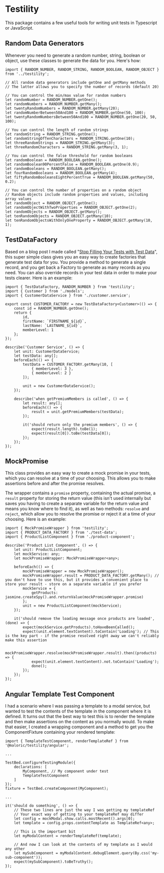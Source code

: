 # Testility

This package contains a few useful tools for writing unit tests in Typescript or JavaScript.

## Random Data Generators

Whenever you need to generate a random number, string, boolean or object, use these classes to generate the data for you. Here's how:

    import { RANDOM_NUMBER, RANDOM_STRING, RANDOM_BOOLEAN, RANDOM_OBJECT } from '../testility';

    // All random data generators include getOne and getMany methods
    // The latter allows you to specify the number of records (default 20)

    // You can control the min/max value for random numbers
    let randomNumber = RANDOM_NUMBER.getOne();
    let randomNumbers = RANDOM_NUMBER.getMany();
    let twentyRandomNumbers = RANDOM_NUMBER.getMany(20);
    let randomNumberBetween50And100 = RANDOM_NUMBER.getOne(50, 100);
    let twentyRandomNumbersBetween50And100 = RANDOM_NUMBER.getOne(20, 50, 100);

    // You can control the length of random strings
    let randomString = RANDOM_STRING.getOne();
    let randomStringOfTenCharacters = RANDOM_STRING.getOne(10);
    let threeRandomStrings = RANDOM_STRING.getMany(3);
    let threeRandomCharacters = RANDOM_STRING.getMany(3, 1);

    // You can control the false threshold for random booleans
    let randomBoolean = RANDOM_BOOLEAN.getOne();
    let randomBoolean90PercentFalse = RANDOM_BOOLEAN.getOne(0.9);
    let randomBooleans = RANDOM_BOOLEAN.getMany();
    let fourRandomBooleans = RANDOM_BOOLEAN.getMany(4);
    let fiftyRandomBooleansEightPercentTrue = RANDOM_BOOLEAN.getMany(50, 0.2);

    // You can control the number of properties on a random object
    // Random objects include random properties and values, including array values
    let randomObject = RANDOM_OBJECT.getOne();
    let randomObjectWithTwoProperties = RANDOM_OBJECT.getOne(2);
    let randomObjects = RANDOM_OBJECT.getMany();
    let tenRandomObjects = RANDOM_OBJECT.getMany(10);
    let tenRandomObjectsWithOnlyOneProperty = RANDOM_OBJECT.getMany(10, 1);

## TestDataFactory

Based on a blog post I made called "[Stop Filling Your Tests with Test Data](https://medium.com/better-programming/stop-filling-your-tests-with-test-data-4eaa151bfe31)", this super simple class gives you an easy way to create factories that generate test data for you. You provide a method to generate a single record, and you get back a Factory to generate as many records as you need. You can also override records in your test data in order to make your tests clearer. Here is an example:

    import { TestDataFactory, RANDOM_NUMBER } from 'testility';
    import { Customer } from './models';
    import { CustomerDataService } from './customer.service';

    export const CUSTOMER_FACTORY = new TestDataFactory<Customer>(() => {
        const id = RANDOM_NUMBER.getOne();
        return {
            id,
            firstName: `FIRSTNAME_${id}`,
            lastName: `LASTNAME_${id}`,
            memberLevel: 1
        };
    });

    describe('Customer Service', () => {
        let unit: CustomerDataService;
        let testData: any[];
        beforeEach(() => {
            testData = CUSTOMER_FACTORY.getMany(10, [
                { memberLevel: 3 },
                { memberLevel: 2 }
            ]);

            unit = new CustomerDataService();
        });

        describe('when getPremiumMembers is called', () => {
            let result: any[];
            beforeEach(() => {
                result = unit.getPremiumMembers(testData);
            });

            it('should return only the premium members', () => {
                expect(result.length).toBe(1);
                expect(result[0]).toBe(testData[0]);
            });
        });
    });

## MockPromise

This class provides an easy way to create a mock promise in your tests, which you can resolve at a time of your choosing. This allows you to make assertions before and after the promise resolves.

The wrapper contains a `promise` property, containing the actual promise, a `result` property for storing the return value (this isn't used internally but saves you having to create a separate variable for the return value and means you know where to find it), as well as two methods: `resolve` and `reject`, which allow you to resolve the promise or reject it at a time of your choosing. Here is an example:

    import { MockPromiseWrapper } from 'testility';
    import { PRODUCT_DATA_FACTORY } from './test-data';
    import { ProductListComponent } from './product-component';

    describe('Product List Component', () => {
        let unit: ProductListComponent;
        let mockService: any;
        let mockPromiseWrapper: MockPromiseWrapper<any>;

        beforeEach(() => {
            mockPromiseWrapper = new MockPromiseWrapper();
            mockPromiseWrapper.result = PRODUCT_DATA_FACTORY.getMany(); // you don't have to use this, but it provides a convenient place to store your result - store on a separate variable if you prefer
            mockService = {
                getProducts: jasmine.createSpy().and.returnValue(mockPromiseWrapper.promise)
            };
            unit = new ProductListComponent(mockService);
        });

        it('should remove the loading message once products are loaded', (done) => {
            expect(mockService.getProducts).toHaveBeenCalled();
            expect(unit.element.textContent).toContain('Loading'); // This is the key part - if the promise resolved right away we can't reliably make this assertion

            mockPromiseWrapper.resolve(mockPromiseWrapper.result).then((products) => {
                expect(unit.element.textContent).not.toContain('Loading');
                done();
            });
        });
    });

## Angular Template Test Component

I had a scenario where I was passing a template to a modal service, but wanted to test the contents of the template in the component where it is defined. It turns out that the best way to test this is to render the template and then make assertions on the content as you normally would. To make that easier, I created a wrapping component and a method to get you the ComponentFixture containing your rendered template:

    import { TemplateTestComponent, renderTemplateRef } from '@maloric/testility/angular';

    ...

    TestBed.configureTestingModule({
        declarations: [
            MyComponent, // My component under test
            TemplateTestComponent
        ]
    });
    fixture = TestBed.createComponent(MyComponent);

    ...

    it('should do something', () => {
        // These two lines are just the way I was getting my templateRef
        // Your exact way of getting to your templateRef may differ
        let config = mockModal.show.calls.mostRecent().args[0];
        let template = config.props.contentTemplate as TemplateRef<any>;

        // This is the important bit
        let myModalContent = renderTemplateRef(template);

        // And now I can look at the contents of my template as I would any other
        let mySubComponent = myModalContent.debugElement.query(By.css('my-sub-component'));
        expect(mySubComponent).toBeTruthy();
    });
